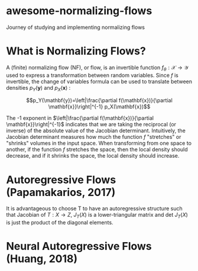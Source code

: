 # awesome-normalizing-flows
Journey of studying and implementing normalizing flows

# What is Normalizing Flows?
A (finite) normalizing flow (NF), or flow, is an invertible function $f_\theta: \mathcal{X} \rightarrow \mathcal{Y}$ used to express a transformation between random variables. Since $f$ is invertible, the change of variables formula can be used to translate between densities $p_Y(\mathbf{y})$ and $p_X(\mathbf{x})$ :

$$p_Y(\mathbf{y})=\left|\frac{\partial f(\mathbf{x})}{\partial \mathbf{x}}\right|^{-1} p_X(\mathbf{x})$$

The -1 exponent in $\left|\frac{\partial f(\mathbf{x})}{\partial \mathbf{x}}\right|^{-1}$ indicates that we are taking the reciprocal (or inverse) of the absolute value of the Jacobian determinant.
Intuitively, the Jacobian determinant measures how much the function $f$ "stretches" or "shrinks" volumes in the input space. When transforming from one space to another, if the function $f$ stretches the space, then the local density should decrease, and if it shrinks the space, the local density should increase.

# Autoregressive Flows (Papamakarios, 2017)
It is advantageous to choose T to have an autoregressive structure such that Jacobian of $T:X \rightarrow Z$, $J_T(X)$ is a lower-triangular matrix and det $J_T (X)$ is just the product of the diagonal elements.


# Neural Autoregressive Flows (Huang, 2018)

